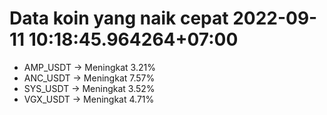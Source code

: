 # Data koin yang naik cepat 2022-09-11 10:18:45.964264+07:00

* AMP_USDT -> Meningkat 3.21%
* ANC_USDT -> Meningkat 7.57%
* SYS_USDT -> Meningkat 3.52%
* VGX_USDT -> Meningkat 4.71%
